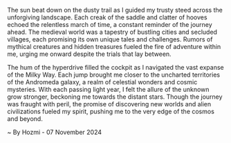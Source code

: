 
The sun beat down on the dusty trail as I guided my trusty steed across the unforgiving landscape. Each creak of the saddle and clatter of hooves echoed the relentless march of time, a constant reminder of the journey ahead. The medieval world was a tapestry of bustling cities and secluded villages, each promising its own unique tales and challenges. Rumors of mythical creatures and hidden treasures fueled the fire of adventure within me, urging me onward despite the trials that lay between.

The hum of the hyperdrive filled the cockpit as I navigated the vast expanse of the Milky Way. Each jump brought me closer to the uncharted territories of the Andromeda galaxy, a realm of celestial wonders and cosmic mysteries. With each passing light year, I felt the allure of the unknown grow stronger, beckoning me towards the distant stars. Though the journey was fraught with peril, the promise of discovering new worlds and alien civilizations fueled my spirit, pushing me to the very edge of the cosmos and beyond. 

~ By Hozmi - 07 November 2024
